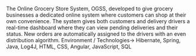 The Online Grocery Store System, OGSS, developed to give grocery businesses a dedicated online system where customers can shop at their own convenience.
The system gives both customers and delivery drivers a real-time dashboard where they can view pending deliveries and their status.
New orders are automatically assigned to the drivers with an even distribution algorithm.
Environment / Technologies-> Hibernate, Spring, Java, Log4J, HTML, CSS, Angular, JavaScript, SQL
